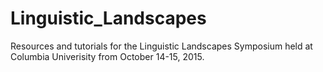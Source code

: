 # Linguistic_Landscapes
Resources and tutorials for the Linguistic Landscapes Symposium held at Columbia Univerisity from October 14-15, 2015.
